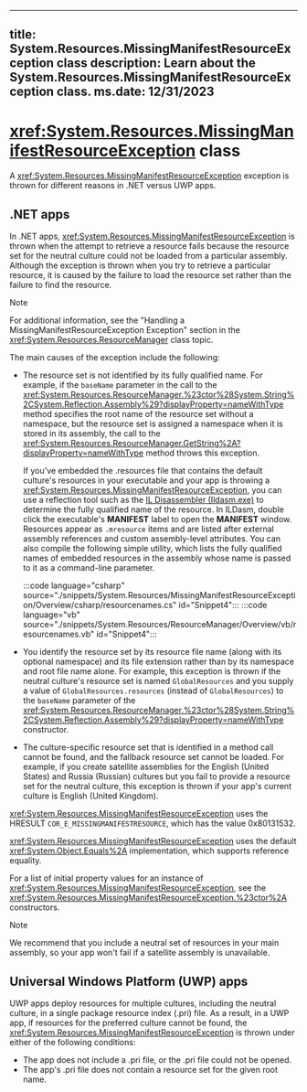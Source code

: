 
---

title: System.Resources.MissingManifestResourceException class
description: Learn about the System.Resources.MissingManifestResourceException class.
ms.date: 12/31/2023
---

# <xref:System.Resources.MissingManifestResourceException> class

A <xref:System.Resources.MissingManifestResourceException> exception is thrown for different reasons in .NET versus UWP apps.

## .NET apps

In .NET apps, <xref:System.Resources.MissingManifestResourceException> is thrown when the attempt to retrieve a resource fails because the resource set for the neutral culture could not be loaded from a particular assembly. Although the exception is thrown when you try to retrieve a particular resource, it is caused by the failure to load the resource set rather than the failure to find the resource.

> [!NOTE]
> For additional information, see the "Handling a MissingManifestResourceException Exception" section in the <xref:System.Resources.ResourceManager> class topic.

The main causes of the exception include the following:

- The resource set is not identified by its fully qualified name. For example, if the `baseName` parameter in the call to the <xref:System.Resources.ResourceManager.%23ctor%28System.String%2CSystem.Reflection.Assembly%29?displayProperty=nameWithType> method specifies the root name of the resource set without a namespace, but the resource set is assigned a namespace when it is stored in its assembly, the call to the <xref:System.Resources.ResourceManager.GetString%2A?displayProperty=nameWithType> method throws this exception.

  If you've embedded the .resources file that contains the default culture's resources in your executable and your app is throwing a <xref:System.Resources.MissingManifestResourceException>, you can use a reflection tool such as the [IL Disassembler (Ildasm.exe)](../../framework/tools/ildasm-exe-il-disassembler.md) to determine the fully qualified name of the resource. In ILDasm, double click the executable's **MANIFEST** label to open the **MANIFEST** window. Resources appear as `.mresource` items and are listed after external assembly references and custom assembly-level attributes. You can also compile the following simple utility, which lists the fully qualified names of embedded resources in the assembly whose name is passed to it as a command-line parameter.

  :::code language="csharp" source="./snippets/System.Resources/MissingManifestResourceException/Overview/csharp/resourcenames.cs" id="Snippet4":::
  :::code language="vb" source="./snippets/System.Resources/ResourceManager/Overview/vb/resourcenames.vb" id="Snippet4":::

- You identify the resource set by its resource file name (along with its optional namespace) and its file extension rather than by its namespace and root file name alone. For example, this exception is thrown if the neutral culture's resource set is named `GlobalResources` and you supply a value of `GlobalResources.resources` (instead of `GlobalResources`) to the `baseName` parameter of the <xref:System.Resources.ResourceManager.%23ctor%28System.String%2CSystem.Reflection.Assembly%29?displayProperty=nameWithType> constructor.

- The culture-specific resource set that is identified in a method call cannot be found, and the fallback resource set cannot be loaded. For example, if you create satellite assemblies for the English (United States) and Russia (Russian) cultures but you fail to provide a resource set for the neutral culture, this exception is thrown if your app's current culture is English (United Kingdom).

<xref:System.Resources.MissingManifestResourceException> uses the HRESULT `COR_E_MISSINGMANIFESTRESOURCE`, which has the value 0x80131532.

<xref:System.Resources.MissingManifestResourceException> uses the default <xref:System.Object.Equals%2A> implementation, which supports reference equality.

For a list of initial property values for an instance of <xref:System.Resources.MissingManifestResourceException>, see the <xref:System.Resources.MissingManifestResourceException.%23ctor%2A> constructors.

> [!NOTE]
> We recommend that you include a neutral set of resources in your main assembly, so your app won't fail if a satellite assembly is unavailable.

## Universal Windows Platform (UWP) apps

UWP apps deploy resources for multiple cultures, including the neutral culture, in a single package resource index (.pri) file. As a result, in a UWP app, if resources for the preferred culture cannot be found, the <xref:System.Resources.MissingManifestResourceException> is thrown under either of the following conditions:

- The app does not include a .pri file, or the .pri file could not be opened.
- The app's .pri file does not contain a resource set for the given root name.
